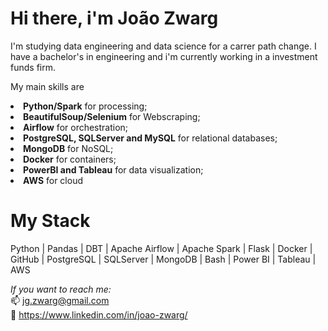 # Hi there, i'm João Zwarg
I'm studying data engineering and data science for a carrer path change. I have a bachelor's in engineering and i'm currently working in a investment funds firm. 

My main skills are 
  <li><b>Python/Spark</b> for processing; </li>
  <li><b>BeautifulSoup/Selenium</b> for Webscraping; </li>
  <li><b>Airflow</b> for orchestration; </li>
  <li><b>PostgreSQL, SQLServer and MySQL</b> for relational databases; </li>
  <li><b>MongoDB</b> for NoSQL; </li>
  <li><b>Docker</b> for containers; </li>
  <li><b>PowerBI and Tableau</b> for data visualization;  </li>
  <li><b>AWS</b> for cloud </li>

<h1> My Stack </h1>
Python  | Pandas | DBT | Apache Airflow | Apache Spark | Flask | Docker | GitHub | PostgreSQL | SQLServer | MongoDB | Bash | Power BI | Tableau | AWS

<br>
<p>
  
*If you want to reach me:*
<br>📫 jg.zwarg@gmail.com
<br>🔗 https://www.linkedin.com/in/joao-zwarg/
</p>
